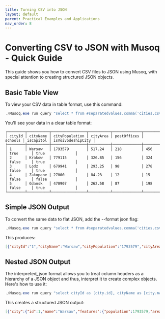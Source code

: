 ```yaml
---
title: Turning CSV into JSON
layout: default
parent: Practical Examples and Applications
nav_order: 8
---
```


# Converting CSV to JSON with Musoq - Quick Guide

This guide shows you how to convert CSV files to JSON using Musoq, with special attention to creating structured JSON objects.

## Basic Table View

To view your CSV data in table format, use this command:

```powershell
./Musoq.exe run query "select * from #separatedvalues.comma('cities.csv', true, 0)"
```

You'll see your data in a clear table format:

```cli
┌────────┬──────────┬────────────────┬──────────┬─────────────┬─────────┬───────────┬───────────────────┐
│ cityId │ cityName │ cityPopulation │ cityArea │ postOffices │ schools │ isCapitol │ isVoivodeshipCity │
├────────┼──────────┼────────────────┼──────────┼─────────────┼─────────┼───────────┼───────────────────┤
│ 1      │ Warsaw   │ 1793579        │ 517.24   │ 218         │ 456     │ true      │ true              │
│ 2      │ Krakow   │ 779115         │ 326.85   │ 156         │ 324     │ false     │ true              │
│ 3      │ Lodz     │ 679941         │ 293.25   │ 98          │ 278     │ false     │ true              │
│ 4      │ Zakopane │ 27000          │ 84.23    │ 12          │ 15      │ false     │ false             │
│ 5      │ Gdansk   │ 470907         │ 262.58   │ 87          │ 198     │ false     │ true              │
└────────┴──────────┴────────────────┴──────────┴─────────────┴─────────┴───────────┴───────────────────┘
```

## Simple JSON Output

To convert the same data to flat JSON, add the --format json flag:

```powershell
./Musoq.exe run query "select * from #separatedvalues.comma('cities.csv', true, 0)" --format json
```

This produces:

```json
[{"cityId":"1","cityName":"Warsaw","cityPopulation":"1793579","cityArea":"517.24","postOffices":"218","schools":"456","isCapitol":"true","isVoivodeshipCity":"true"},{"cityId":"2","cityName":"Krakow","cityPopulation":"779115","cityArea":"326.85","postOffices":"156","schools":"324","isCapitol":"false","isVoivodeshipCity":"true"},{"cityId":"3","cityName":"Lodz","cityPopulation":"679941","cityArea":"293.25","postOffices":"98","schools":"278","isCapitol":"false","isVoivodeshipCity":"true"},{"cityId":"4","cityName":"Zakopane","cityPopulation":"27000","cityArea":"84.23","postOffices":"12","schools":"15","isCapitol":"false","isVoivodeshipCity":"false"},{"cityId":"5","cityName":"Gdansk","cityPopulation":"470907","cityArea":"262.58","postOffices":"87","schools":"198","isCapitol":"false","isVoivodeshipCity":"true"}]
```

## Nested JSON Output

The interpreted_json format allows you to treat column headers as a hierarchy of a JSON object and thus, interpret it to create complex objects. Here's how to use it:

```powershell
./Musoq.exe run query "select cityId as [city.id], cityName as [city.name], cityPopulation as [city.features.population], cityArea as [city.features.area], postOffices as [city.features.postOffices], schools as [city.features.schools], isCapitol as [city.features.isCapitol], isVoivodeshipCity as [city.features.isVoivodeship] from #separatedvalues.comma('cities.csv', true, 0)" --format interpreted_json
```

This creates a structured JSON output:

```json
[{"city":{"id":1,"name":"Warsaw","features":{"population":1793579,"area":517.24,"postOffices":218,"schools":456,"isCapitol":true,"isVoivodeship":true}}},{"city":{"id":2,"name":"Krakow","features":{"population":779115,"area":326.85,"postOffices":156,"schools":324,"isCapitol":false,"isVoivodeship":true}}},{"city":{"id":3,"name":"Lodz","features":{"population":679941,"area":293.25,"postOffices":98,"schools":278,"isCapitol":false,"isVoivodeship":true}}},{"city":{"id":4,"name":"Zakopane","features":{"population":27000,"area":84.23,"postOffices":12,"schools":15,"isCapitol":false,"isVoivodeship":false}}},{"city":{"id":5,"name":"Gdansk","features":{"population":470907,"area":262.58,"postOffices":87,"schools":198,"isCapitol":false,"isVoivodeship":true}}}]
```